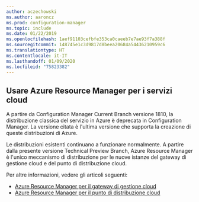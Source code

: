 ```yaml
---
author: aczechowski
ms.author: aaroncz
ms.prod: configuration-manager
ms.topic: include
ms.date: 01/22/2019
ms.openlocfilehash: 1aef91103cefbfe353ca0caeeb7e7ae93f7a388f
ms.sourcegitcommit: 148745e1c3d9817d8beea20684a54436210959c6
ms.translationtype: HT
ms.contentlocale: it-IT
ms.lasthandoff: 01/09/2020
ms.locfileid: "75823382"
---
```

## <a name="bkmk_arm"></a> Usare Azure Resource Manager per i servizi cloud
<!--3605704-->

A partire da Configuration Manager Current Branch versione 1810, la distribuzione classica del servizio in Azure è deprecata in Configuration Manager. La versione citata è l'ultima versione che supporta la creazione di queste distribuzioni di Azure. 

Le distribuzioni esistenti continuano a funzionare normalmente. A partire dalla presente versione Technical Preview Branch, Azure Resource Manager è l'unico meccanismo di distribuzione per le nuove istanze del gateway di gestione cloud e del punto di distribuzione cloud.

Per altre informazioni, vedere gli articoli seguenti:

- [Azure Resource Manager per il gateway di gestione cloud](/sccm/core/clients/manage/cmg/plan-cloud-management-gateway#azure-resource-manager)  
- [Azure Resource Manager per il punto di distribuzione cloud](/sccm/core/plan-design/hierarchy/use-a-cloud-based-distribution-point#azure-resource-manager)

